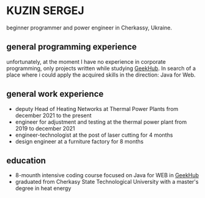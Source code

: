 # KUZIN SERGEJ
beginner programmer and power engineer in Cherkassy, Ukraine.


## general programming experience
unfortunately, at the moment I have no experience in corporate programming, only projects written while studying [GeekHub](https://geekhub.ck.ua/).
In search of a place where i could apply the acquired skills in the direction: Java for Web.


## general work experience
* deputy Head of Heating Networks at Thermal Power Plants from december 2021 to the present
* engineer for adjustment and testing at the thermal power plant from 2019 to december 2021
* engineer-technologist at the post of laser cutting for 4 months
* design engineer at a furniture factory for 8 months

## education
* 8-mounth intensive coding course focused on Java for WEB in [GeekHub](https://geekhub.ck.ua/)
* graduated from Cherkasy State Technological University with a master's degree in heat energy
